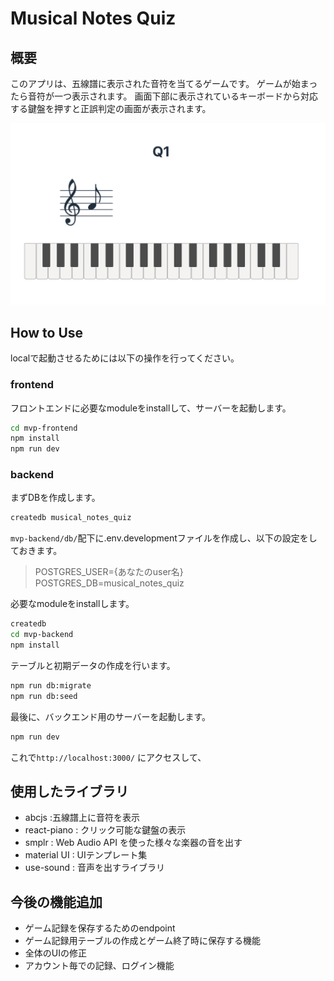 # Musical Notes Quiz
## 概要
このアプリは、五線譜に表示された音符を当てるゲームです。
ゲームが始まったら音符が一つ表示されます。
画面下部に表示されているキーボードから対応する鍵盤を押すと正誤判定の画面が表示されます。

![screen_image1.png](docs/screen_image1.png)

## How to Use
localで起動させるためには以下の操作を行ってください。
### frontend
フロントエンドに必要なmoduleをinstallして、サーバーを起動します。
```zsh
cd mvp-frontend
npm install 
npm run dev
```

### backend
まずDBを作成します。
```zsh
createdb musical_notes_quiz
````
`mvp-backend/db/`配下に.env.developmentファイルを作成し、以下の設定をしておきます。
>POSTGRES_USER={あなたのuser名} 
>POSTGRES_DB=musical_notes_quiz

必要なmoduleをinstallします。
```zsh
createdb 
cd mvp-backend
npm install 
```
テーブルと初期データの作成を行います。
```zsh
npm run db:migrate
npm run db:seed
```
最後に、バックエンド用のサーバーを起動します。
```zsh
npm run dev
```

これで`http://localhost:3000/` にアクセスして、

## 使用したライブラリ
- abcjs :五線譜上に音符を表示
- react-piano : クリック可能な鍵盤の表示
- smplr : Web Audio API を使った様々な楽器の音を出す
- material UI : UIテンプレート集
- use-sound : 音声を出すライブラリ

## 今後の機能追加
- ゲーム記録を保存するためのendpoint
- ゲーム記録用テーブルの作成とゲーム終了時に保存する機能
- 全体のUIの修正
- アカウント毎での記録、ログイン機能
